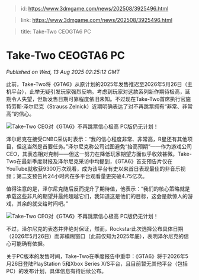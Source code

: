 > id: https://www.3dmgame.com/news/202508/3925496.html

> link: https://www.3dmgame.com/news/202508/3925496.html

> title: Take-Two CEOGTA6 PC

# Take-Two CEOGTA6 PC
_Published on Wed, 13 Aug 2025 02:25:12 GMT_

此前，Take-Two将《GTA6》从原计划的2025年发售推迟至2026年5月26日（主机平台），此举无疑引发玩家强烈反响。考虑到玩家对这款系列新作期待极高，延期令人失望，但新发售日期可靠程度依旧未知。不过现在Take-Two首席执行官施特劳斯·泽尔尼克（Strauss Zelnick）近期明确表达了对不再跳票拥有“非常、非常高”的信心。

![Take-Two CEO对《GTA6》不再跳票信心极高 PC版仍无计划！](https://img.3dmgame.com/uploads/images/news/20250813/1755051829_773666.webp)

泽尔尼克在接受CNBC采访时表示：“我的信心程度非常、非常高，R星还有其他项目，但这当然是首要任务。”泽尔尼克称公司试图避免“抬高预期”——作为游戏公司CEO，其表态相对克制——但这一努力在降低玩家期望方面似乎收效甚微。Take-Two在最新季度财报及泽尔尼克采访中均提到，《GTA6》首支预告片仅在YouTube就收获9300万次观看，成为该平台有史以来首日表现最佳的非音乐视频；第二支预告片24小时内在多平台观看量更突破4.75亿次。

值得注意的是，泽尔尼克随后反而提升了期待值，他表示：“我们的核心策略就是承载这些非凡的期望并最终超越它们，我知道这是他们的目标，这会是款惊人的游戏，其余的就交给时间吧。”

![Take-Two CEO对《GTA6》不再跳票信心极高 PC版仍无计划！](https://img.3dmgame.com/uploads/images/news/20250813/1755051829_724995.jpg)

不过，泽尔尼克的表态并非绝对保证，然而，Rockstar此次选择公布具体日期（2026年5月26日）而非模糊窗口（此前仅知为2025年底），表明泽尔尼克的信心可能确有依据。

关于PC版本的发售时间，Take-Two在季度报告中重申：《GTA6》将于2026年5月26日登陆PlayStation 5和Xbox Series X/S平台，且目前暂无其他平台（包括PC）的发布计划，具体信息有待后续公布。
